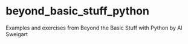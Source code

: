# beyond_basic_stuff_python
Examples and exercises from Beyond the Basic Stuff with Python by Al Sweigart
